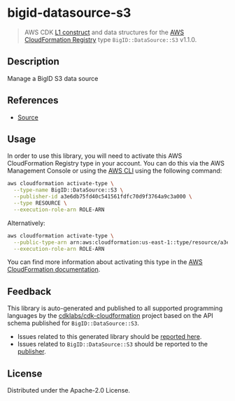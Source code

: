 # bigid-datasource-s3

> AWS CDK [L1 construct](https://docs.aws.amazon.com/cdk/latest/guide/constructs.html) and data structures for the [AWS CloudFormation Registry](https://docs.aws.amazon.com/AWSCloudFormation/latest/UserGuide/registry.html) type `BigID::DataSource::S3` v1.1.0.

## Description

Manage a BigID S3 data source

## References

* [Source](https://github.com/aws-cloudformation/aws-cloudformation-rpdk.git)

## Usage

In order to use this library, you will need to activate this AWS CloudFormation Registry type in your account. You can do this via the AWS Management Console or using the [AWS CLI](https://aws.amazon.com/cli/) using the following command:

```sh
aws cloudformation activate-type \
  --type-name BigID::DataSource::S3 \
  --publisher-id a3e6db75fd40c541561fdfc70d9f3764a9c3a000 \
  --type RESOURCE \
  --execution-role-arn ROLE-ARN
```

Alternatively:

```sh
aws cloudformation activate-type \
  --public-type-arn arn:aws:cloudformation:us-east-1::type/resource/a3e6db75fd40c541561fdfc70d9f3764a9c3a000/BigID-DataSource-S3 \
  --execution-role-arn ROLE-ARN
```

You can find more information about activating this type in the [AWS CloudFormation documentation](https://docs.aws.amazon.com/AWSCloudFormation/latest/UserGuide/registry-public.html).

## Feedback

This library is auto-generated and published to all supported programming languages by the [cdklabs/cdk-cloudformation](https://github.com/cdklabs/cdk-cloudformation) project based on the API schema published for `BigID::DataSource::S3`.

* Issues related to this generated library should be [reported here](https://github.com/cdklabs/cdk-cloudformation/issues/new?title=Issue+with+%40cdk-cloudformation%2Fbigid-datasource-s3+v1.1.0).
* Issues related to `BigID::DataSource::S3` should be reported to the [publisher](https://github.com/aws-cloudformation/aws-cloudformation-rpdk.git).

## License

Distributed under the Apache-2.0 License.
